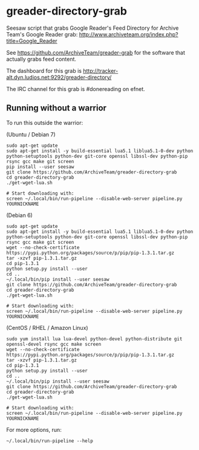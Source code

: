 greader-directory-grab
======================

Seesaw script that grabs Google Reader's Feed Directory for Archive Team's Google Reader grab: http://www.archiveteam.org/index.php?title=Google_Reader

See https://github.com/ArchiveTeam/greader-grab for the software that actually grabs feed content.

The dashboard for this grab is http://tracker-alt.dyn.ludios.net:9292/greader-directory/

The IRC channel for this grab is #donereading on efnet.


Running without a warrior
-------------------------

To run this outside the warrior:

(Ubuntu / Debian 7)

    sudo apt-get update
    sudo apt-get install -y build-essential lua5.1 liblua5.1-0-dev python python-setuptools python-dev git-core openssl libssl-dev python-pip rsync gcc make git screen
    pip install --user seesaw
    git clone https://github.com/ArchiveTeam/greader-directory-grab
    cd greader-directory-grab
    ./get-wget-lua.sh
    
    # Start downloading with:
    screen ~/.local/bin/run-pipeline --disable-web-server pipeline.py YOURNICKNAME

(Debian 6)

    sudo apt-get update
    sudo apt-get install -y build-essential lua5.1 liblua5.1-0-dev python python-setuptools python-dev git-core openssl libssl-dev python-pip rsync gcc make git screen
    wget --no-check-certificate https://pypi.python.org/packages/source/p/pip/pip-1.3.1.tar.gz
    tar -xzvf pip-1.3.1.tar.gz
    cd pip-1.3.1
    python setup.py install --user
    cd ..
    ~/.local/bin/pip install --user seesaw
    git clone https://github.com/ArchiveTeam/greader-directory-grab
    cd greader-directory-grab
    ./get-wget-lua.sh

    # Start downloading with:
    screen ~/.local/bin/run-pipeline --disable-web-server pipeline.py YOURNICKNAME

(CentOS / RHEL / Amazon Linux)

    sudo yum install lua lua-devel python-devel python-distribute git openssl-devel rsync gcc make screen
    wget --no-check-certificate https://pypi.python.org/packages/source/p/pip/pip-1.3.1.tar.gz
    tar -xzvf pip-1.3.1.tar.gz
    cd pip-1.3.1
    python setup.py install --user
    cd ..
    ~/.local/bin/pip install --user seesaw
    git clone https://github.com/ArchiveTeam/greader-directory-grab
    cd greader-directory-grab
    ./get-wget-lua.sh

    # Start downloading with:
    screen ~/.local/bin/run-pipeline --disable-web-server pipeline.py YOURNICKNAME

For more options, run:

    ~/.local/bin/run-pipeline --help


